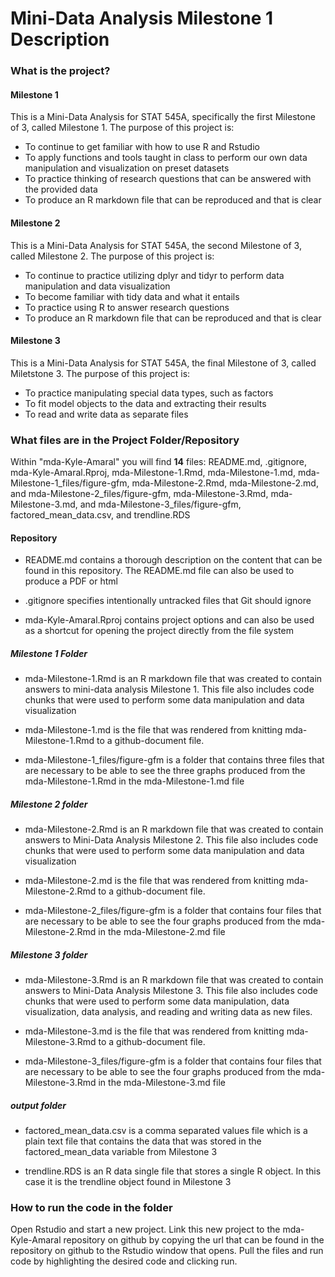 # Mini-Data Analysis Milestone 1 Description

### What is the project?
#### Milestone 1
This is a Mini-Data Analysis for STAT 545A, specifically the first Milestone of 3, called Milestone 1. The purpose of this project is:
- To continue to get familiar with how to use R and Rstudio 
- To apply functions and tools taught in class to perform our own data manipulation and visualization on preset datasets
- To practice thinking of research questions that can be answered with the provided data
- To produce an R markdown file that can be reproduced and that is clear

#### Milestone 2
This is a Mini-Data Analysis for STAT 545A, the second Milestone of 3, called Milestone 2. The purpose of this project is:
- To continue to practice utilizing dplyr and tidyr to perform data manipulation and data visualization
- To become familiar with tidy data and what it entails
- To practice using R to answer research questions
- To produce an R markdown file that can be reproduced and that is clear

#### Milestone 3
This is a Mini-Data Analysis for STAT 545A, the final Milestone of 3, called Miletstone 3. The purpose of this project is:
- To practice manipulating special data types, such as factors
- To fit model objects to the data and extracting their results
- To read and write data as separate files

### What files are in the Project Folder/Repository
Within "mda-Kyle-Amaral" you will find **14** files: README.md, .gitignore, mda-Kyle-Amaral.Rproj, mda-Milestone-1.Rmd, mda-Milestone-1.md, mda-Milestone-1_files/figure-gfm, mda-Milestone-2.Rmd, mda-Milestone-2.md, and mda-Milestone-2_files/figure-gfm, mda-Milestone-3.Rmd, mda-Milestone-3.md, and mda-Milestone-3_files/figure-gfm, factored_mean_data.csv, and trendline.RDS

#### Repository 
- README.md contains a thorough description on the content that can be found in this repository. The README.md file can also be used to produce a PDF or html

- .gitignore specifies intentionally untracked files that Git should ignore

- mda-Kyle-Amaral.Rproj contains project options and can also be used as a shortcut for opening the project directly from the file system 

##### Milestone 1 Folder
- mda-Milestone-1.Rmd is an R markdown file that was created to contain answers to mini-data analysis Milestone 1. This file also includes code chunks that were used to perform some data manipulation and data visualization

- mda-Milestone-1.md is the file that was rendered from knitting mda-Milestone-1.Rmd to a github-document file.

- mda-Milestone-1_files/figure-gfm is a folder that contains three files that are necessary to be able to see the three graphs produced from the mda-Milestone-1.Rmd in the mda-Milestone-1.md file

##### Milestone 2 folder 
- mda-Milestone-2.Rmd is an R markdown file that was created to contain answers to Mini-Data Analysis Milestone 2. This file also includes code chunks that were used to perform some data manipulation and data visualization

- mda-Milestone-2.md is the file that was rendered from knitting mda-Milestone-2.Rmd to a github-document file.

- mda-Milestone-2_files/figure-gfm is a folder that contains four files that are necessary to be able to see the four graphs produced from the mda-Milestone-2.Rmd in the mda-Milestone-2.md file

##### Milestone 3 folder
- mda-Milestone-3.Rmd is an R markdown file that was created to contain answers to Mini-Data Analysis Milestone 3. This file also includes code chunks that were used to perform some data manipulation, data visualization, data analysis, and reading and writing data as new files.

- mda-Milestone-3.md is the file that was rendered from knitting mda-Milestone-3.Rmd to a github-document file.

- mda-Milestone-3_files/figure-gfm is a folder that contains four files that are necessary to be able to see the four graphs produced from the mda-Milestone-3.Rmd in the mda-Milestone-3.md file

##### output folder
- factored_mean_data.csv is a comma separated values file which is a plain text file that contains the data that was stored in the factored_mean_data variable from Milestone 3

- trendline.RDS is an R data single file that stores a single R object. In this case it is the trendline object found in Milestone 3

### How to run the code in the folder
Open Rstudio and start a new project. Link this new project to the mda-Kyle-Amaral repository on github by copying the url that can be found in the repository on github to the Rstudio window that opens. Pull the files and run code by highlighting the desired code and clicking run. 
